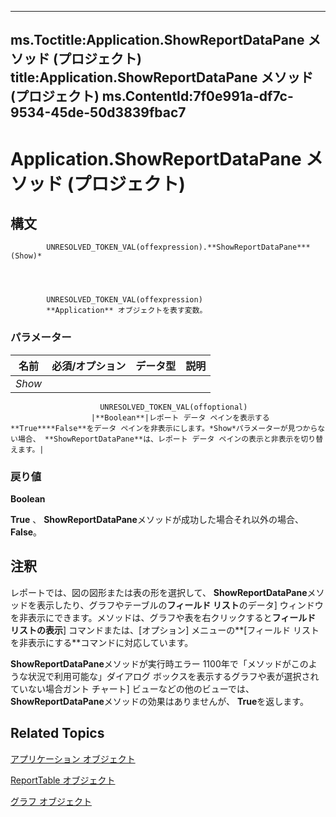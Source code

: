 
---
ms.Toctitle:Application.ShowReportDataPane メソッド (プロジェクト)
title:Application.ShowReportDataPane メソッド (プロジェクト)
ms.ContentId:7f0e991a-df7c-9534-45de-50d3839fbac7
---
# Application.ShowReportDataPane メソッド (プロジェクト)





## 構文

            UNRESOLVED_TOKEN_VAL(offexpression).**ShowReportDataPane***(Show)*




            UNRESOLVED_TOKEN_VAL(offexpression)
            **Application** オブジェクトを表す変数。

### パラメーター

|**名前**|**必須/オプション**|**データ型**|**説明**|
|---|---|---|---|
|*Show*|
                        UNRESOLVED_TOKEN_VAL(offoptional)
                      |**Boolean**|レポート データ ペインを表示する**True****False**をデータ ペインを非表示にします。*Show*パラメーターが見つからない場合、 **ShowReportDataPane**は、レポート データ ペインの表示と非表示を切り替えます。|



### 戻り値
**Boolean**



**True** 、 **ShowReportDataPane**メソッドが成功した場合それ以外の場合、 **False**。





## 注釈
レポートでは、図の図形または表の形を選択して、 **ShowReportDataPane**メソッドを表示したり、グラフやテーブルの**フィールド リスト**のデータ] ウィンドウを非表示にできます。メソッドは、グラフや表を右クリックすると**フィールド リストの表示**] コマンドまたは、[オプション] メニューの**[フィールド リストを非表示にする**コマンドに対応しています。



**ShowReportDataPane**メソッドが実行時エラー 1100年で「メソッドがこのような状況で利用可能な」ダイアログ ボックスを表示するグラフや表が選択されていない場合ガント チャート] ビューなどの他のビューでは、 **ShowReportDataPane**メソッドの効果はありませんが、 **True**を返します。



## Related Topics

[アプリケーション オブジェクト](8eb91712-7784-a102-38c0-19bb056c27e9.md)

[ReportTable オブジェクト](db9846c7-fd53-ae5a-7a43-35dfc60f4fe4.md)

[グラフ オブジェクト](810d4ec1-69d2-c432-b9da-57042b783b85.md)




